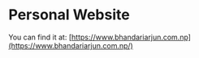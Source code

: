 # Personal Website
You can find it at: [https://www.bhandariarjun.com.np](https://www.bhandariarjun.com.np/)
